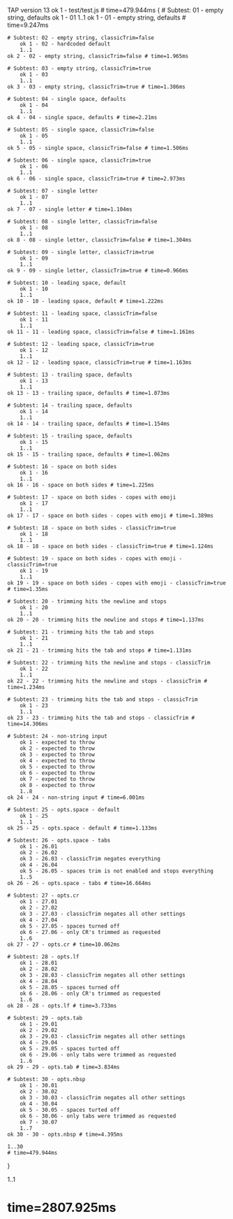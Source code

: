TAP version 13
ok 1 - test/test.js # time=479.944ms {
    # Subtest: 01 - empty string, defaults
        ok 1 - 01
        1..1
    ok 1 - 01 - empty string, defaults # time=9.247ms
    
    # Subtest: 02 - empty string, classicTrim=false
        ok 1 - 02 - hardcoded default
        1..1
    ok 2 - 02 - empty string, classicTrim=false # time=1.965ms
    
    # Subtest: 03 - empty string, classicTrim=true
        ok 1 - 03
        1..1
    ok 3 - 03 - empty string, classicTrim=true # time=1.386ms
    
    # Subtest: 04 - single space, defaults
        ok 1 - 04
        1..1
    ok 4 - 04 - single space, defaults # time=2.21ms
    
    # Subtest: 05 - single space, classicTrim=false
        ok 1 - 05
        1..1
    ok 5 - 05 - single space, classicTrim=false # time=1.506ms
    
    # Subtest: 06 - single space, classicTrim=true
        ok 1 - 06
        1..1
    ok 6 - 06 - single space, classicTrim=true # time=2.973ms
    
    # Subtest: 07 - single letter
        ok 1 - 07
        1..1
    ok 7 - 07 - single letter # time=1.104ms
    
    # Subtest: 08 - single letter, classicTrim=false
        ok 1 - 08
        1..1
    ok 8 - 08 - single letter, classicTrim=false # time=1.304ms
    
    # Subtest: 09 - single letter, classicTrim=true
        ok 1 - 09
        1..1
    ok 9 - 09 - single letter, classicTrim=true # time=0.966ms
    
    # Subtest: 10 - leading space, default
        ok 1 - 10
        1..1
    ok 10 - 10 - leading space, default # time=1.222ms
    
    # Subtest: 11 - leading space, classicTrim=false
        ok 1 - 11
        1..1
    ok 11 - 11 - leading space, classicTrim=false # time=1.161ms
    
    # Subtest: 12 - leading space, classicTrim=true
        ok 1 - 12
        1..1
    ok 12 - 12 - leading space, classicTrim=true # time=1.163ms
    
    # Subtest: 13 - trailing space, defaults
        ok 1 - 13
        1..1
    ok 13 - 13 - trailing space, defaults # time=1.073ms
    
    # Subtest: 14 - trailing space, defaults
        ok 1 - 14
        1..1
    ok 14 - 14 - trailing space, defaults # time=1.154ms
    
    # Subtest: 15 - trailing space, defaults
        ok 1 - 15
        1..1
    ok 15 - 15 - trailing space, defaults # time=1.062ms
    
    # Subtest: 16 - space on both sides
        ok 1 - 16
        1..1
    ok 16 - 16 - space on both sides # time=1.225ms
    
    # Subtest: 17 - space on both sides - copes with emoji
        ok 1 - 17
        1..1
    ok 17 - 17 - space on both sides - copes with emoji # time=1.389ms
    
    # Subtest: 18 - space on both sides - classicTrim=true
        ok 1 - 18
        1..1
    ok 18 - 18 - space on both sides - classicTrim=true # time=1.124ms
    
    # Subtest: 19 - space on both sides - copes with emoji - classicTrim=true
        ok 1 - 19
        1..1
    ok 19 - 19 - space on both sides - copes with emoji - classicTrim=true # time=1.35ms
    
    # Subtest: 20 - trimming hits the newline and stops
        ok 1 - 20
        1..1
    ok 20 - 20 - trimming hits the newline and stops # time=1.137ms
    
    # Subtest: 21 - trimming hits the tab and stops
        ok 1 - 21
        1..1
    ok 21 - 21 - trimming hits the tab and stops # time=1.131ms
    
    # Subtest: 22 - trimming hits the newline and stops - classicTrim
        ok 1 - 22
        1..1
    ok 22 - 22 - trimming hits the newline and stops - classicTrim # time=1.234ms
    
    # Subtest: 23 - trimming hits the tab and stops - classicTrim
        ok 1 - 23
        1..1
    ok 23 - 23 - trimming hits the tab and stops - classicTrim # time=14.306ms
    
    # Subtest: 24 - non-string input
        ok 1 - expected to throw
        ok 2 - expected to throw
        ok 3 - expected to throw
        ok 4 - expected to throw
        ok 5 - expected to throw
        ok 6 - expected to throw
        ok 7 - expected to throw
        ok 8 - expected to throw
        1..8
    ok 24 - 24 - non-string input # time=6.001ms
    
    # Subtest: 25 - opts.space - default
        ok 1 - 25
        1..1
    ok 25 - 25 - opts.space - default # time=1.133ms
    
    # Subtest: 26 - opts.space - tabs
        ok 1 - 26.01
        ok 2 - 26.02
        ok 3 - 26.03 - classicTrim negates everything
        ok 4 - 26.04
        ok 5 - 26.05 - spaces trim is not enabled and stops everything
        1..5
    ok 26 - 26 - opts.space - tabs # time=16.664ms
    
    # Subtest: 27 - opts.cr
        ok 1 - 27.01
        ok 2 - 27.02
        ok 3 - 27.03 - classicTrim negates all other settings
        ok 4 - 27.04
        ok 5 - 27.05 - spaces turned off
        ok 6 - 27.06 - only CR's trimmed as requested
        1..6
    ok 27 - 27 - opts.cr # time=10.062ms
    
    # Subtest: 28 - opts.lf
        ok 1 - 28.01
        ok 2 - 28.02
        ok 3 - 28.03 - classicTrim negates all other settings
        ok 4 - 28.04
        ok 5 - 28.05 - spaces turned off
        ok 6 - 28.06 - only CR's trimmed as requested
        1..6
    ok 28 - 28 - opts.lf # time=3.733ms
    
    # Subtest: 29 - opts.tab
        ok 1 - 29.01
        ok 2 - 29.02
        ok 3 - 29.03 - classicTrim negates all other settings
        ok 4 - 29.04
        ok 5 - 29.05 - spaces turted off
        ok 6 - 29.06 - only tabs were trimmed as requested
        1..6
    ok 29 - 29 - opts.tab # time=3.834ms
    
    # Subtest: 30 - opts.nbsp
        ok 1 - 30.01
        ok 2 - 30.02
        ok 3 - 30.03 - classicTrim negates all other settings
        ok 4 - 30.04
        ok 5 - 30.05 - spaces turted off
        ok 6 - 30.06 - only tabs were trimmed as requested
        ok 7 - 30.07
        1..7
    ok 30 - 30 - opts.nbsp # time=4.395ms
    
    1..30
    # time=479.944ms
}

1..1
# time=2807.925ms
